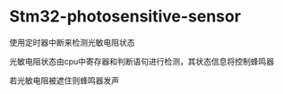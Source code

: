 # Stm32-photosensitive-sensor

使用定时器中断来检测光敏电阻状态

光敏电阻状态由cpu中寄存器和判断语句进行检测，其状态信息将控制蜂鸣器

若光敏电阻被遮住则蜂鸣器发声
